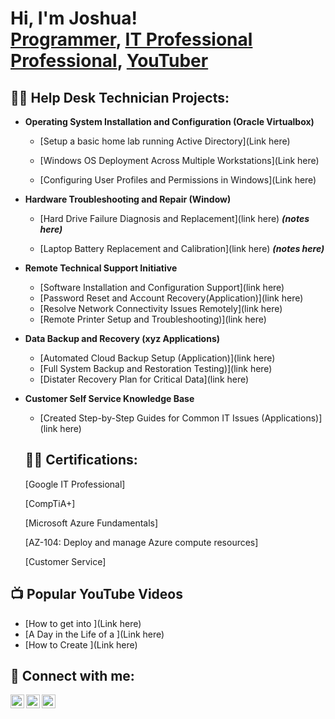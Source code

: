<h1>Hi, I'm Joshua! <br/><a href="https://github.com/josuelcheco">Programmer</a>, <a href="www.linkedin.com/in/joshuacheco">IT Professional Professional</a>, <a href="https://www.youtube.com/c/link here">YouTuber</a></h1>

<h2>👨‍💻 Help Desk Technician Projects:</h2>

- <b>Operating System Installation and Configuration (Oracle Virtualbox)</b>
  - [Setup a basic home lab running Active Directory](Link here)
 
  - [Windows OS Deployment Across Multiple Workstations](Link here)
 
  - [Configuring User Profiles and Permissions in Windows](Link here)
- <b>Hardware Troubleshooting and Repair (Window)</b>
  - [Hard Drive Failure Diagnosis and Replacement](link here) <b><i>(notes here)</b></i>

  -  [Laptop Battery Replacement and Calibration](link here) <b><i>(notes here)</b></i>
   
- <b>Remote Technical Support Initiative</b>
  - [Software Installation and Configuration Support](link here)
  - [Password Reset and Account Recovery(Application)](link here)
  - [Resolve Network Connectivity Issues Remotely](link here)
  - [Remote Printer Setup and Troubleshooting)](link here)
- <b>Data Backup and Recovery (xyz Applications)</b>
  - [Automated Cloud Backup Setup (Application)](link here)
  - [Full System Backup and Restoration Testing)](link here)
  - [Distater Recovery Plan for Critical Data](link here)
- <b>Customer Self Service Knowledge Base</b>
  - [Created Step-by-Step Guides for Common IT Issues (Applications)](link here)
 
   <h2>👨‍💻 Certifications:</h2>
  [Google IT Professional]

  [CompTiA+]

  [Microsoft Azure Fundamentals]

  [AZ-104: Deploy and manage Azure compute resources]

  [Customer Service]
  

<h2>📺 Popular YouTube Videos</h2>

- [How to get into ](Link here)
- [A Day in the Life of a ](Link here)
- [How to Create ](Link here)

<h2> 🤳 Connect with me:</h2>

[<img align="left" alt="JoshMadakor | YouTube" width="22px" src="https://cdn.jsdelivr.net/npm/simple-icons@v3/icons/youtube.svg" />][youtube]
[<img align="left" alt="JoshMadakor | Twitter" width="22px" src="https://cdn.jsdelivr.net/npm/simple-icons@v3/icons/twitter.svg" />][twitter]
[<img align="left" alt="JoshMadakor | LinkedIn" width="22px" src="https://cdn.jsdelivr.net/npm/simple-icons@v3/icons/linkedin.svg" />][linkedin]

[twitter]: https://twitter.com/linkhere
[youtube]: https://www.youtube.com/c/linkhere
[linkedin]: https://linkedin.com/in/joshuacheco

<!--
**joshmadakor1/joshmadakor1** is a ✨ _special_ ✨ repository because its `README.md` (this file) appears on your GitHub profile.

Here are some ideas to get you started:

- 🔭 I’m currently working on ...
- 🌱 I’m currently learning ...
- 👯 I’m looking to collaborate on ...
- 🤔 I’m looking for help with ...
- 💬 Ask me about ...
- 📫 How to reach me: ...
- 😄 Pronouns: ...
- ⚡ Fun fact: ...
-->
 
